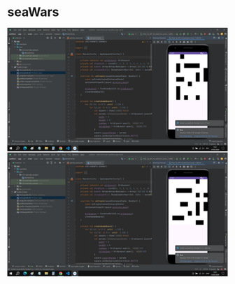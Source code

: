 # seaWars
![Иллюстрация к figures](https://github.com/rassAV/_images/raw/main/kotlin/seaWars1.png)
![Иллюстрация к figures](https://github.com/rassAV/_images/raw/main/kotlin/seaWars2.png)

